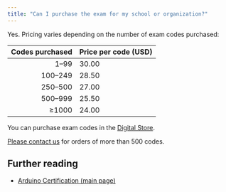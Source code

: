```yaml
---
title: "Can I purchase the exam for my school or organization?"
---
```


Yes. Pricing varies depending on the number of exam codes purchased:

| Codes purchased | Price per code (USD) |
|----------------:|----------------------|
| 1–99            | 30.00                |
| 100–249         | 28.50                |
| 250–500         | 27.00                |
| 500–999         | 25.50                |
| ≥1000           | 24.00                |

You can purchase exam codes in the [Digital Store](https://store.arduino.cc/digital/certification).

[Please contact us](https://www.arduino.cc/en/contact-us) for orders of more than 500 codes.

## Further reading

* [Arduino Certification (main page)](https://www.arduino.cc/education/certification)
